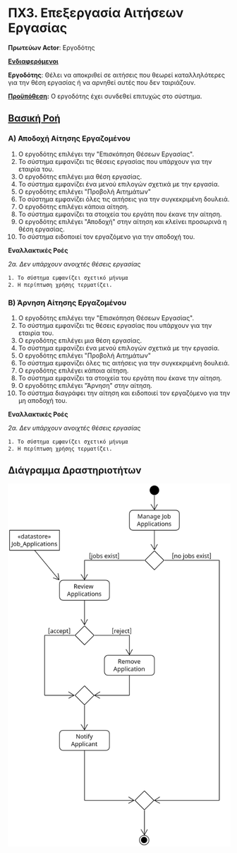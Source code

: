 # ΠΧ3. Επεξεργασία Αιτήσεων Εργασίας

**Πρωτεύων Actor**: Εργοδότης

<u>**Ενδιαφερόμενοι**</u>

**Εργοδότης**: Θέλει να αποκριθεί σε αιτήσεις που θεωρεί καταλληλότερες για την θέση εργασίας ή να αρνηθεί αυτές που δεν ταιριάζουν.

<u>**Προϋπόθεση</u>:** Ο εργοδότης έχει συνδεθεί επιτυχώς στο σύστημα.


## <u>Βασική Ροή</u>

### Α) Αποδοχή Αίτησης Εργαζομένου

1. Ο εργοδότης επιλέγει την "Επισκόπηση Θέσεων Εργασίας".
2. Το σύστημα εμφανίζει τις θέσεις εργασίας που υπάρχουν για την εταιρία του.
3. Ο εργοδότης επιλέγει μια θέση εργασίας.
4. Το σύστημα εμφανίζει ένα μενού επιλογών σχετικά με την εργασία.
5. Ο εργοδότης επιλέγει "Προβολή Αιτημάτων"
6. Το σύστημα εμφανίζει όλες τις αιτήσεις για την συγκεκριμένη δουλειά.
7. Ο εργοδότης επιλέγει κάποια αίτηση.
8. Το σύστημα εμφανίζει τα στοιχεία του εργάτη που έκανε την αίτηση.
9. Ο εργοδότης επιλέγει "Αποδοχή" στην αίτηση και κλείνει προσωρινά η θέση εργασίας.
11. Το σύστημα ειδοποιεί τον εργαζόμενο για την αποδοχή του.


**Εναλλακτικές Ροές**

*2α. Δεν υπάρχουν ανοιχτές θέσεις εργασίας* 

    1. Το σύστημα εμφανίζει σχετικό μήνυμα
    2. Η περίπτωση χρήσης τερματίζει.  


### Β) Άρνηση Αίτησης Εργαζομένου

1. Ο εργοδότης επιλέγει την "Επισκόπηση Θέσεων Εργασίας".
2. Το σύστημα εμφανίζει τις θέσεις εργασίας που υπάρχουν για την εταιρία του.
3. Ο εργοδότης επιλέγει μια θέση εργασίας.
4. Το σύστημα εμφανίζει ένα μενού επιλογών σχετικά με την εργασία.
5. Ο εργοδότης επιλέγει "Προβολή Αιτημάτων"
6. Το σύστημα εμφανίζει όλες τις αιτήσεις για την συγκεκριμένη δουλειά.
7. Ο εργοδότης επιλέγει κάποια αίτηση.
8. Το σύστημα εμφανίζει τα στοιχεία του εργάτη που έκανε την αίτηση.
9. Ο εργοδότης επιλέγει "Άρνηση" στην αίτηση.
10. Το σύστημα διαγράφει την αίτηση και ειδοποιεί τον εργαζόμενο για την μη αποδοχή του.

**Εναλλακτικές Ροές**

*2α. Δεν υπάρχουν ανοιχτές θέσεις εργασίας* 

    1. Το σύστημα εμφανίζει σχετικό μήνυμα
    2. Η περίπτωση χρήσης τερματίζει.


## Διάγραμμα Δραστηριοτήτων

![Activity Diagram](docs/images/activity-update-job-applications.png)
